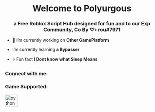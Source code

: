 <h1 align="center">Welcome to Polyurgous</h1>
<h3 align="center">a Free Roblox Script Hub designed for fun and to our Exp Community, Co By ♡› rou#7971</h3>




- 🔭 I’m currently working on **Other GamePlatform**

- I’m currently learning **a Bypasser**

- ⚡ Fun fact **I Dont know what Sleep Means**

<h3 align="left">Connect with me:</h3>
<p align="left">
</p>

<h3 align="left">Game Supported:</h3>
<p align="left"> <a href="https://www.roblox.com/games/8304191830/UPD-12-Anime-Adventures"target="_blank" rel="noreferrer"> <img src="https://thenerdstash.com/wp-content/uploads/2022/10/roblox-da-hood-codes-october-2022.jpg" alt="python"width="40" height="40"/> </a> </p>

